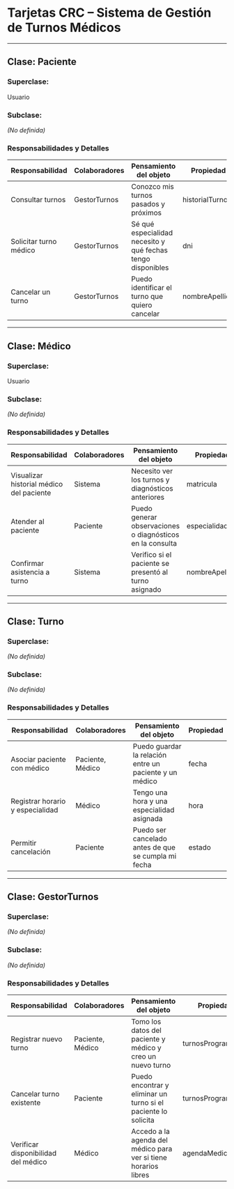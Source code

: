 # Tarjetas CRC – Sistema de Gestión de Turnos Médicos

---

## Clase: Paciente

### Superclase:
Usuario

### Subclase:
*(No definida)*

### Responsabilidades y Detalles

| Responsabilidad                         | Colaboradores | Pensamiento del objeto                                                | Propiedad      |
|-----------------------------------------|---------------|------------------------------------------------------------------------|----------------|
| Consultar turnos                        | GestorTurnos  | Conozco mis turnos pasados y próximos                                  | historialTurnos |
| Solicitar turno médico                  | GestorTurnos  | Sé qué especialidad necesito y qué fechas tengo disponibles            | dni            |
| Cancelar un turno                       | GestorTurnos  | Puedo identificar el turno que quiero cancelar                         | nombreApellido |

---

## Clase: Médico

### Superclase:
Usuario

### Subclase:
*(No definida)*

### Responsabilidades y Detalles

| Responsabilidad                         | Colaboradores | Pensamiento del objeto                                           | Propiedad       |
|-----------------------------------------|---------------|------------------------------------------------------------------|-----------------|
| Visualizar historial médico del paciente| Sistema       | Necesito ver los turnos y diagnósticos anteriores                | matricula       |
| Atender al paciente                     | Paciente      | Puedo generar observaciones o diagnósticos en la consulta         | especialidad    |
| Confirmar asistencia a turno            | Sistema       | Verifico si el paciente se presentó al turno asignado            | nombreApellido  |

---

## Clase: Turno

### Superclase:
*(No definida)*

### Subclase:
*(No definida)*

### Responsabilidades y Detalles

| Responsabilidad                 | Colaboradores | Pensamiento del objeto                                | Propiedad    |
|--------------------------------|---------------|--------------------------------------------------------|--------------|
| Asociar paciente con médico    | Paciente, Médico | Puedo guardar la relación entre un paciente y un médico | fecha        |
| Registrar horario y especialidad | Médico        | Tengo una hora y una especialidad asignada             | hora         |
| Permitir cancelación           | Paciente       | Puedo ser cancelado antes de que se cumpla mi fecha     | estado       |

---

## Clase: GestorTurnos

### Superclase:
*(No definida)*

### Subclase:
*(No definida)*

### Responsabilidades y Detalles

| Responsabilidad                         | Colaboradores | Pensamiento del objeto                                            | Propiedad         |
|-----------------------------------------|---------------|-------------------------------------------------------------------|-------------------|
| Registrar nuevo turno                   | Paciente, Médico | Tomo los datos del paciente y médico y creo un nuevo turno         | turnosProgramados |
| Cancelar turno existente                | Paciente      | Puedo encontrar y eliminar un turno si el paciente lo solicita     | turnosProgramados |
| Verificar disponibilidad del médico     | Médico        | Accedo a la agenda del médico para ver si tiene horarios libres    | agendaMedica      |

